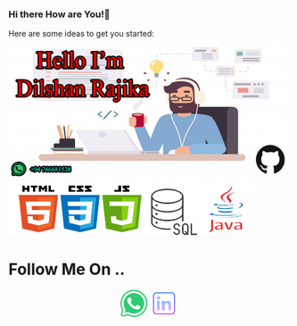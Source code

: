 ### Hi there How are You!👋


Here are some ideas to get you started:
![myimage-alt-tag](https://github.com/DilshanRajika9835/DilshanRajika9835/blob/main/remote-work-misconceptions.png)
<br>
![myimage-alt-tag](https://github.com/DilshanRajika9835/DilshanRajika9835/blob/main/Skills.png)
<br>

<h1 >Follow Me On ..</h1>
<p align="center">
  <img src="https://github.com/DilshanRajika9835/DilshanRajika9835/blob/main/whatsapp.png" width="50" title="hover text">
  <a href="www.google.com"><img src="https://github.com/DilshanRajika9835/DilshanRajika9835/blob/main/linkedin.png" width="50" alt="accessibility text"></a>
</p>
 

 
